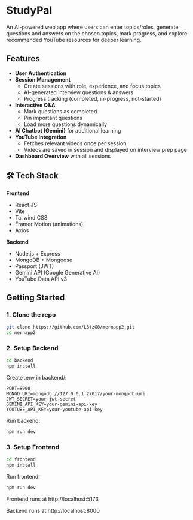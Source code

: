# StudyPal

An AI-powered web app where users can enter topics/roles, generate questions and answers on the chosen topics, mark progress, and explore recommended YouTube resources for deeper learning.

## Features

- **User Authentication**  
- **Session Management**  
  - Create sessions with role, experience, and focus topics  
  - AI-generated interview questions & answers
  - Progress tracking (completed, in-progress, not-started)  
- **Interactive Q&A**
  - Mark questions as completed
  - Pin important questions
  - Load more questions dynamically  
- **AI Chatbot (Gemini)** for additional learning  
- **YouTube Integration**  
  - Fetches relevant videos once per session
  - Videos are saved in session and displayed on interview prep page  
- **Dashboard Overview** with all sessions

## 🛠️ Tech Stack

**Frontend**
- React JS
- Vite
- Tailwind CSS
- Framer Motion (animations)
- Axios

**Backend**
- Node.js + Express
- MongoDB + Mongoose
- Passport (JWT)
- Gemini API (Google Generative AI)
- YouTube Data API v3

## Getting Started

### 1. Clone the repo
```bash
git clone https://github.com/L3tzG0/mernapp2.git
cd mernapp2
```

### 2. Setup Backend
```bash
cd backend
npm install
```

Create .env in backend/:

```env
PORT=8000
MONGO_URI=mongodb://127.0.0.1:27017/your-mongodb-uri
JWT_SECRET=your-jwt-secret
GEMINI_API_KEY=your-gemini-api-key
YOUTUBE_API_KEY=your-youtube-api-key
```

Run backend:

```bash
npm run dev
```

### 3. Setup Frontend
```bash
cd frontend
npm install
```

Run frontend:

```bash
npm run dev
```

Frontend runs at http://localhost:5173

Backend runs at http://localhost:8000

